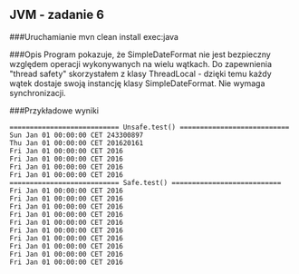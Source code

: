## JVM - zadanie 6

###Uruchamianie
mvn clean install exec:java

###Opis
Program pokazuje, że SimpleDateFormat nie jest bezpieczny względem operacji wykonywanych na wielu wątkach. Do zapewnienia "thread safety" skorzystałem z klasy ThreadLocal - dzięki temu każdy wątek dostaje swoją instancję klasy SimpleDateFormat. Nie wymaga synchronizacji.

###Przykładowe wyniki

```
=========================== Unsafe.test() ===========================
Sun Jan 01 00:00:00 CET 243300897
Thu Jan 01 00:00:00 CET 201620161
Fri Jan 01 00:00:00 CET 2016
Fri Jan 01 00:00:00 CET 2016
Fri Jan 01 00:00:00 CET 2016
Fri Jan 01 00:00:00 CET 2016
=========================== Safe.test() ===========================
Fri Jan 01 00:00:00 CET 2016
Fri Jan 01 00:00:00 CET 2016
Fri Jan 01 00:00:00 CET 2016
Fri Jan 01 00:00:00 CET 2016
Fri Jan 01 00:00:00 CET 2016
Fri Jan 01 00:00:00 CET 2016
Fri Jan 01 00:00:00 CET 2016
Fri Jan 01 00:00:00 CET 2016
Fri Jan 01 00:00:00 CET 2016
Fri Jan 01 00:00:00 CET 2016
```
